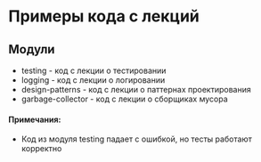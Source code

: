 # Примеры кода с лекций

## Модули
- testing - код с лекции о тестировании
- logging - код с лекции о логировании
- design-patterns - код с лекции о паттернах проектирования
- garbage-collector - код с лекции о сборщиках мусора 


#### Примечания:
- Код из модуля testing падает с ошибкой, но тесты работают корректно 
